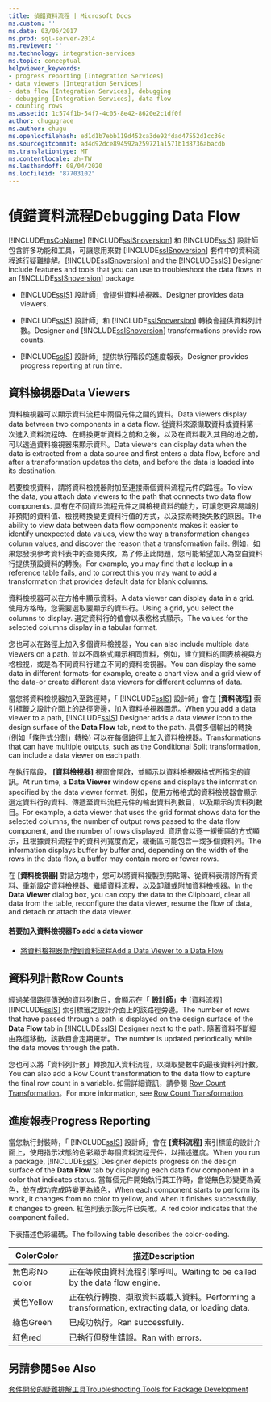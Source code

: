 ```yaml
---
title: 偵錯資料流程 | Microsoft Docs
ms.custom: ''
ms.date: 03/06/2017
ms.prod: sql-server-2014
ms.reviewer: ''
ms.technology: integration-services
ms.topic: conceptual
helpviewer_keywords:
- progress reporting [Integration Services]
- data viewers [Integration Services]
- data flow [Integration Services], debugging
- debugging [Integration Services], data flow
- counting rows
ms.assetid: 1c574f1b-54f7-4c05-8e42-8620e2c1df0f
author: chugugrace
ms.author: chugu
ms.openlocfilehash: ed1d1b7ebb119d452ca3de92fdad47552d1cc36c
ms.sourcegitcommit: ad4d92dce894592a259721a1571b1d8736abacdb
ms.translationtype: MT
ms.contentlocale: zh-TW
ms.lasthandoff: 08/04/2020
ms.locfileid: "87703102"
---
```

# <a name="debugging-data-flow"></a><span data-ttu-id="8e066-102">偵錯資料流程</span><span class="sxs-lookup"><span data-stu-id="8e066-102">Debugging Data Flow</span></span>
  [!INCLUDE[msCoName](../../includes/msconame-md.md)] <span data-ttu-id="8e066-103">[!INCLUDE[ssISnoversion](../../includes/ssisnoversion-md.md)] 和 [!INCLUDE[ssIS](../../includes/ssis-md.md)] 設計師包含許多功能和工具，可讓您用來對 [!INCLUDE[ssISnoversion](../../includes/ssisnoversion-md.md)] 套件中的資料流程進行疑難排解。</span><span class="sxs-lookup"><span data-stu-id="8e066-103">[!INCLUDE[ssISnoversion](../../includes/ssisnoversion-md.md)] and the [!INCLUDE[ssIS](../../includes/ssis-md.md)] Designer include features and tools that you can use to troubleshoot the data flows in an [!INCLUDE[ssISnoversion](../../includes/ssisnoversion-md.md)] package.</span></span>  
  
-   [!INCLUDE[ssIS](../../includes/ssis-md.md)] <span data-ttu-id="8e066-104">設計師」會提供資料檢視器。</span><span class="sxs-lookup"><span data-stu-id="8e066-104">Designer provides data viewers.</span></span>  
  
-   [!INCLUDE[ssIS](../../includes/ssis-md.md)] <span data-ttu-id="8e066-105">設計師」和 [!INCLUDE[ssISnoversion](../../includes/ssisnoversion-md.md)] 轉換會提供資料列計數。</span><span class="sxs-lookup"><span data-stu-id="8e066-105">Designer and [!INCLUDE[ssISnoversion](../../includes/ssisnoversion-md.md)] transformations provide row counts.</span></span>  
  
-   [!INCLUDE[ssIS](../../includes/ssis-md.md)] <span data-ttu-id="8e066-106">設計師」提供執行階段的進度報表。</span><span class="sxs-lookup"><span data-stu-id="8e066-106">Designer provides progress reporting at run time.</span></span>  
  
## <a name="data-viewers"></a><span data-ttu-id="8e066-107">資料檢視器</span><span class="sxs-lookup"><span data-stu-id="8e066-107">Data Viewers</span></span>  
 <span data-ttu-id="8e066-108">資料檢視器可以顯示資料流程中兩個元件之間的資料。</span><span class="sxs-lookup"><span data-stu-id="8e066-108">Data viewers display data between two components in a data flow.</span></span> <span data-ttu-id="8e066-109">從資料來源擷取資料或資料第一次進入資料流程時、在轉換更新資料之前和之後，以及在資料載入其目的地之前，可以透過資料檢視器來顯示資料。</span><span class="sxs-lookup"><span data-stu-id="8e066-109">Data viewers can display data when the data is extracted from a data source and first enters a data flow, before and after a transformation updates the data, and before the data is loaded into its destination.</span></span>  
  
 <span data-ttu-id="8e066-110">若要檢視資料，請將資料檢視器附加至連接兩個資料流程元件的路徑。</span><span class="sxs-lookup"><span data-stu-id="8e066-110">To view the data, you attach data viewers to the path that connects two data flow components.</span></span> <span data-ttu-id="8e066-111">具有在不同資料流程元件之間檢視資料的能力，可讓您更容易識別非預期的資料值、檢視轉換變更資料行值的方式，以及探索轉換失敗的原因。</span><span class="sxs-lookup"><span data-stu-id="8e066-111">The ability to view data between data flow components makes it easier to identify unexpected data values, view the way a transformation changes column values, and discover the reason that a transformation fails.</span></span> <span data-ttu-id="8e066-112">例如，如果您發現參考資料表中的查閱失敗，為了修正此問題，您可能希望加入為空白資料行提供預設資料的轉換。</span><span class="sxs-lookup"><span data-stu-id="8e066-112">For example, you may find that a lookup in a reference table fails, and to correct this you may want to add a transformation that provides default data for blank columns.</span></span>  
  
 <span data-ttu-id="8e066-113">資料檢視器可以在方格中顯示資料。</span><span class="sxs-lookup"><span data-stu-id="8e066-113">A data viewer can display data in a grid.</span></span> <span data-ttu-id="8e066-114">使用方格時，您需要選取要顯示的資料行。</span><span class="sxs-lookup"><span data-stu-id="8e066-114">Using a grid, you select the columns to display.</span></span> <span data-ttu-id="8e066-115">選定資料行的值會以表格格式顯示。</span><span class="sxs-lookup"><span data-stu-id="8e066-115">The values for the selected columns display in a tabular format.</span></span>  
  
 <span data-ttu-id="8e066-116">您也可以在路徑上加入多個資料檢視器，</span><span class="sxs-lookup"><span data-stu-id="8e066-116">You can also include multiple data viewers on a path.</span></span> <span data-ttu-id="8e066-117">並以不同格式顯示相同資料，例如，建立資料的圖表檢視與方格檢視，或是為不同資料行建立不同的資料檢視器。</span><span class="sxs-lookup"><span data-stu-id="8e066-117">You can display the same data in different formats-for example, create a chart view and a grid view of the data-or create different data viewers for different columns of data.</span></span>  
  
 <span data-ttu-id="8e066-118">當您將資料檢視器加入至路徑時，「 [!INCLUDE[ssIS](../../includes/ssis-md.md)] 設計師」會在 **[資料流程]** 索引標籤之設計介面上的路徑旁邊，加入資料檢視器圖示。</span><span class="sxs-lookup"><span data-stu-id="8e066-118">When you add a data viewer to a path, [!INCLUDE[ssIS](../../includes/ssis-md.md)] Designer adds a data viewer icon to the design surface of the **Data Flow** tab, next to the path.</span></span> <span data-ttu-id="8e066-119">具備多個輸出的轉換 (例如「條件式分割」轉換) 可以在每個路徑上加入資料檢視器。</span><span class="sxs-lookup"><span data-stu-id="8e066-119">Transformations that can have multiple outputs, such as the Conditional Split transformation, can include a data viewer on each path.</span></span>  
  
 <span data-ttu-id="8e066-120">在執行階段， **[資料檢視器]** 視窗會開啟，並顯示以資料檢視器格式所指定的資訊。</span><span class="sxs-lookup"><span data-stu-id="8e066-120">At run time, a **Data Viewer** window opens and displays the information specified by the data viewer format.</span></span> <span data-ttu-id="8e066-121">例如，使用方格格式的資料檢視器會顯示選定資料行的資料、傳遞至資料流程元件的輸出資料列數目，以及顯示的資料列數目。</span><span class="sxs-lookup"><span data-stu-id="8e066-121">For example, a data viewer that uses the grid format shows data for the selected columns, the number of output rows passed to the data flow component, and the number of rows displayed.</span></span> <span data-ttu-id="8e066-122">資訊會以逐一緩衝區的方式顯示，且根據資料流程中的資料列寬度而定，緩衝區可能包含一或多個資料列。</span><span class="sxs-lookup"><span data-stu-id="8e066-122">The information displays buffer by buffer and, depending on the width of the rows in the data flow, a buffer may contain more or fewer rows.</span></span>  
  
 <span data-ttu-id="8e066-123">在 **[資料檢視器]** 對話方塊中，您可以將資料複製到剪貼簿、從資料表清除所有資料、重新設定資料檢視器、繼續資料流程，以及卸離或附加資料檢視器。</span><span class="sxs-lookup"><span data-stu-id="8e066-123">In the **Data Viewer** dialog box, you can copy the data to the Clipboard, clear all data from the table, reconfigure the data viewer, resume the flow of data, and detach or attach the data viewer.</span></span>  
  
#### <a name="to-add-a-data-viewer"></a><span data-ttu-id="8e066-124">若要加入資料檢視器</span><span class="sxs-lookup"><span data-stu-id="8e066-124">To add a data viewer</span></span>  
  
-   [<span data-ttu-id="8e066-125">將資料檢視器新增到資料流程</span><span class="sxs-lookup"><span data-stu-id="8e066-125">Add a Data Viewer to a Data Flow</span></span>](../add-a-data-viewer-to-a-data-flow.md)  
  
## <a name="row-counts"></a><span data-ttu-id="8e066-126">資料列計數</span><span class="sxs-lookup"><span data-stu-id="8e066-126">Row Counts</span></span>  
 <span data-ttu-id="8e066-127">經過某個路徑傳送的資料列數目，會顯示在「 **設計師」中** [資料流程] [!INCLUDE[ssIS](../../includes/ssis-md.md)] 索引標籤之設計介面上的該路徑旁邊。</span><span class="sxs-lookup"><span data-stu-id="8e066-127">The number of rows that have passed through a path is displayed on the design surface of the **Data Flow** tab in [!INCLUDE[ssIS](../../includes/ssis-md.md)] Designer next to the path.</span></span> <span data-ttu-id="8e066-128">隨著資料不斷經由路徑移動，該數目會定期更新。</span><span class="sxs-lookup"><span data-stu-id="8e066-128">The number is updated periodically while the data moves through the path.</span></span>  
  
 <span data-ttu-id="8e066-129">您也可以將「資料列計數」轉換加入資料流程，以擷取變數中的最後資料列計數。</span><span class="sxs-lookup"><span data-stu-id="8e066-129">You can also add a Row Count transformation to the data flow to capture the final row count in a variable.</span></span> <span data-ttu-id="8e066-130">如需詳細資訊，請參閱 [Row Count Transformation](../data-flow/transformations/row-count-transformation.md)。</span><span class="sxs-lookup"><span data-stu-id="8e066-130">For more information, see [Row Count Transformation](../data-flow/transformations/row-count-transformation.md).</span></span>  
  
## <a name="progress-reporting"></a><span data-ttu-id="8e066-131">進度報表</span><span class="sxs-lookup"><span data-stu-id="8e066-131">Progress Reporting</span></span>  
 <span data-ttu-id="8e066-132">當您執行封裝時，「 [!INCLUDE[ssIS](../../includes/ssis-md.md)] 設計師」會在 **[資料流程]** 索引標籤的設計介面上，使用指示狀態的色彩顯示每個資料流程元件，以描述進度。</span><span class="sxs-lookup"><span data-stu-id="8e066-132">When you run a package, [!INCLUDE[ssIS](../../includes/ssis-md.md)] Designer depicts progress on the design surface of the **Data Flow** tab by displaying each data flow component in a color that indicates status.</span></span> <span data-ttu-id="8e066-133">當每個元件開始執行其工作時，會從無色彩變更為黃色，並在成功完成時變更為綠色，</span><span class="sxs-lookup"><span data-stu-id="8e066-133">When each component starts to perform its work, it changes from no color to yellow, and when it finishes successfully, it changes to green.</span></span> <span data-ttu-id="8e066-134">紅色則表示該元件已失敗。</span><span class="sxs-lookup"><span data-stu-id="8e066-134">A red color indicates that the component failed.</span></span>  
  
 <span data-ttu-id="8e066-135">下表描述色彩編碼。</span><span class="sxs-lookup"><span data-stu-id="8e066-135">The following table describes the color-coding.</span></span>  
  
|<span data-ttu-id="8e066-136">Color</span><span class="sxs-lookup"><span data-stu-id="8e066-136">Color</span></span>|<span data-ttu-id="8e066-137">描述</span><span class="sxs-lookup"><span data-stu-id="8e066-137">Description</span></span>|  
|-----------|-----------------|  
|<span data-ttu-id="8e066-138">無色彩</span><span class="sxs-lookup"><span data-stu-id="8e066-138">No color</span></span>|<span data-ttu-id="8e066-139">正在等候由資料流程引擎呼叫。</span><span class="sxs-lookup"><span data-stu-id="8e066-139">Waiting to be called by the data flow engine.</span></span>|  
|<span data-ttu-id="8e066-140">黃色</span><span class="sxs-lookup"><span data-stu-id="8e066-140">Yellow</span></span>|<span data-ttu-id="8e066-141">正在執行轉換、擷取資料或載入資料。</span><span class="sxs-lookup"><span data-stu-id="8e066-141">Performing a transformation, extracting data, or loading data.</span></span>|  
|<span data-ttu-id="8e066-142">綠色</span><span class="sxs-lookup"><span data-stu-id="8e066-142">Green</span></span>|<span data-ttu-id="8e066-143">已成功執行。</span><span class="sxs-lookup"><span data-stu-id="8e066-143">Ran successfully.</span></span>|  
|<span data-ttu-id="8e066-144">紅色</span><span class="sxs-lookup"><span data-stu-id="8e066-144">red</span></span>|<span data-ttu-id="8e066-145">已執行但發生錯誤。</span><span class="sxs-lookup"><span data-stu-id="8e066-145">Ran with errors.</span></span>|  
  
## <a name="see-also"></a><span data-ttu-id="8e066-146">另請參閱</span><span class="sxs-lookup"><span data-stu-id="8e066-146">See Also</span></span>  
 [<span data-ttu-id="8e066-147">套件開發的疑難排解工具</span><span class="sxs-lookup"><span data-stu-id="8e066-147">Troubleshooting Tools for Package Development</span></span>](troubleshooting-tools-for-package-development.md)  
  
  
